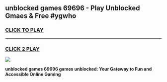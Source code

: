
## unblocked games 69696 - Play Unblocked Gmaes & Free #ygwho
<h3>
<a href="https://premium.freeplayer.one?title=unblocked_games_69696&ref=01M">CLICK TO PLAY</a></h3>
<hr>

<h3>
<a href="https://premium.freeplayer.one?title=unblocked_games_69696&ref=01M">CLICK 2 PLAY</a>
  
</h3>

<a href="https://premium.freeplayer.one?title=unblocked_games_69696&ref=01M"><img src="https://clearcache.store/games.png"></a>


**unblocked games 69696 games unblocked: Your Gateway to Fun and Accessible Online Gaming**
